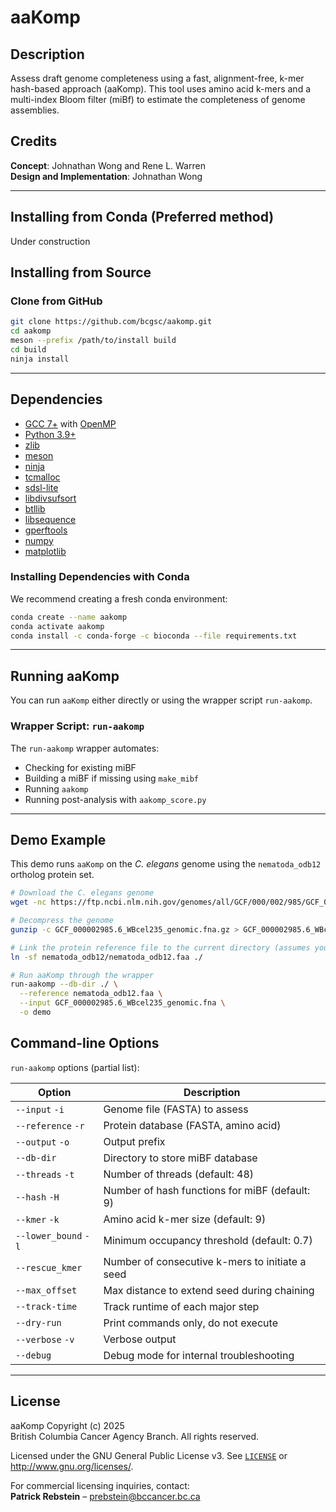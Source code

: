 # aaKomp

## Description

Assess draft genome completeness using a fast, alignment-free, k-mer hash-based approach (aaKomp). This tool uses amino acid k-mers and a multi-index Bloom filter (miBf) to estimate the completeness of genome assemblies.

## Credits

**Concept**: Johnathan Wong and Rene L. Warren  
**Design and Implementation**: Johnathan Wong

---
## Installing from Conda (Preferred method)
Under construction


## Installing from Source

### Clone from GitHub

```bash
git clone https://github.com/bcgsc/aakomp.git
cd aakomp
meson --prefix /path/to/install build
cd build
ninja install
```

---

## Dependencies

- [GCC 7+](https://gcc.gnu.org/) with [OpenMP](https://www.openmp.org/)
- [Python 3.9+](https://www.python.org/)
- [zlib](https://zlib.net/)
- [meson](https://mesonbuild.com/)
- [ninja](https://github.com/ninja-build/ninja/)
- [tcmalloc](https://google.github.io/tcmalloc/quickstart.html)
- [sdsl-lite](https://github.com/simongog/sdsl-lite)
- [libdivsufsort](https://github.com/y-256/libdivsufsort)
- [btllib](https://github.com/bcgsc/btllib)
- [libsequence](https://github.com/molpopgen/libsequence)
- [gperftools](https://github.com/gperftools/gperftools)
- [numpy](https://numpy.org/)
- [matplotlib](https://matplotlib.org/)

### Installing Dependencies with Conda

We recommend creating a fresh conda environment:

```bash
conda create --name aakomp
conda activate aakomp
conda install -c conda-forge -c bioconda --file requirements.txt
```

---

## Running aaKomp

You can run `aaKomp` either directly or using the wrapper script `run-aakomp`.

### Wrapper Script: `run-aakomp`

The `run-aakomp` wrapper automates:

- Checking for existing miBF
- Building a miBF if missing using `make_mibf`
- Running `aakomp`
- Running post-analysis with `aakomp_score.py`

---

## Demo Example

This demo runs `aaKomp` on the *C. elegans* genome using the `nematoda_odb12` ortholog protein set.

```bash
# Download the C. elegans genome
wget -nc https://ftp.ncbi.nlm.nih.gov/genomes/all/GCF/000/002/985/GCF_000002985.6_WBcel235/GCF_000002985.6_WBcel235_genomic.fna.gz

# Decompress the genome
gunzip -c GCF_000002985.6_WBcel235_genomic.fna.gz > GCF_000002985.6_WBcel235_genomic.fna

# Link the protein reference file to the current directory (assumes you have nematoda_odb12 in the current directory)
ln -sf nematoda_odb12/nematoda_odb12.faa ./

# Run aaKomp through the wrapper
run-aakomp --db-dir ./ \
  --reference nematoda_odb12.faa \
  --input GCF_000002985.6_WBcel235_genomic.fna \
  -o demo
```


## Command-line Options

`run-aakomp` options (partial list):

| Option             | Description                                         |
|--------------------|-----------------------------------------------------|
| `--input` `-i`     | Genome file (FASTA) to assess                      |
| `--reference` `-r` | Protein database (FASTA, amino acid)               |
| `--output` `-o`    | Output prefix                                       |
| `--db-dir`         | Directory to store miBF database                   |
| `--threads` `-t`   | Number of threads (default: 48)                    |
| `--hash` `-H`      | Number of hash functions for miBF (default: 9)    |
| `--kmer` `-k`      | Amino acid k-mer size (default: 9)                 |
| `--lower_bound` `-l` | Minimum occupancy threshold (default: 0.7)        |
| `--rescue_kmer`    | Number of consecutive k-mers to initiate a seed    |
| `--max_offset`     | Max distance to extend seed during chaining        |
| `--track-time`     | Track runtime of each major step                   |
| `--dry-run`        | Print commands only, do not execute                |
| `--verbose` `-v`   | Verbose output                                     |
| `--debug`          | Debug mode for internal troubleshooting            |

---

## License

aaKomp Copyright (c) 2025  
British Columbia Cancer Agency Branch. All rights reserved.

Licensed under the GNU General Public License v3. See [`LICENSE`](LICENSE) or <http://www.gnu.org/licenses/>.

For commercial licensing inquiries, contact:  
**Patrick Rebstein** – prebstein@bccancer.bc.ca
